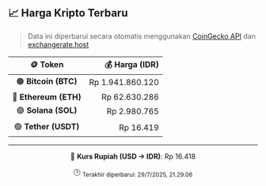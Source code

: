 

<!-- HARGA_KRIPTO -->
## 📈 Harga Kripto Terbaru

> Data ini diperbarui secara otomatis menggunakan [CoinGecko API](https://www.coingecko.com/) dan [exchangerate.host](https://exchangerate.host/)

<div align="center">

| 🪙 Token | 💰 Harga (IDR) |
|:------:|---------------:|
| 🟠 **Bitcoin (BTC)**   | Rp 1.941.860.120 |
| 🔵 **Ethereum (ETH)**  | Rp 62.630.286 |
| 🟣 **Solana (SOL)**    | Rp 2.980.765 |
| 🟢 **Tether (USDT)**   | Rp 16.419 |

---

💱 **Kurs Rupiah (USD → IDR)**: Rp 16.418

🕒 <sub>Terakhir diperbarui: 29/7/2025, 21.29.06</sub>

</div>
<!-- /HARGA_KRIPTO -->
